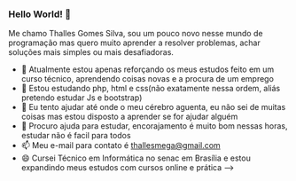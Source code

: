 

### Hello World! 👋
Me chamo Thalles Gomes Silva, sou um pouco novo nesse mundo de programação mas
quero muito aprender a resolver problemas, achar soluções mais simples ou mais desafiadoras.

- 🔭 Atualmente estou apenas reforçando os meus estudos feito em um curso técnico, aprendendo coisas novas e a procura de um emprego
- 🌱 Estou estudando php, html e css(não exatamente nessa ordem, aliás pretendo estudar Js e bootstrap)
- 👯 Eu tento ajudar até onde o meu cérebro aguenta, eu não sei de muitas coisas mas estou disposto a aprender se for ajudar alguém
- 🤔 Procuro ajuda para estudar, encorajamento é muito bom nessas horas, estudar não é facil para todos
- 📫 Meu e-mail para contato é thallesmega@gmail.com
- 😄 Cursei Técnico em Informática no senac em Brasília e estou expandindo meus estudos com cursos online e prática
-->
